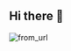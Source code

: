 ## Hi there 👋
![from_url]([https://i.imgur.com/your-profile-picture.png](https://media.licdn.com/dms/image/v2/D4E16AQESVn6m8gwrrw/profile-displaybackgroundimage-shrink_350_1400/profile-displaybackgroundimage-shrink_350_1400/0/1665738967300?e=1733356800&v=beta&t=OlEjzlV9dUsoTCOtk828zUBKFSxtGWMUiUGHPJTYTMs))
<!--
**Marvy-code/Marvy-code** is a ✨ _special_ ✨ repository because its `README.md` (this file) appears on your GitHub profile.

Here are some ideas to get you started:

- 🔭 I’m currently working on ...
- 🌱 I’m currently learning ...
- 👯 I’m looking to collaborate on ...
- 🤔 I’m looking for help with ...
- 💬 Ask me about ...
- 📫 How to reach me: ...
- 😄 Pronouns: ...
- ⚡ Fun fact: ...
-->
